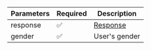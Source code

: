 | Parameters 	| Required 	                | Description           	|
|------------	|----------	                |-----------------------	|
| response   	| :white_check_mark:      	| [Response](Response.md) 	|
| gender     	| :white_check_mark:      	| User's gender         	|
